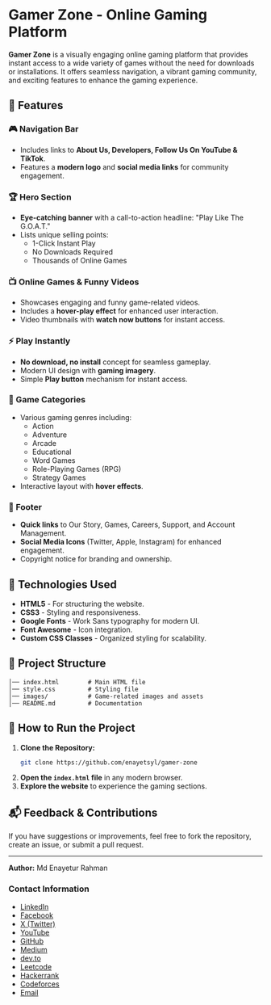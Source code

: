 # Gamer Zone - Online Gaming Platform

**Gamer Zone** is a visually engaging online gaming platform that provides instant access to a wide variety of games without the need for downloads or installations. It offers seamless navigation, a vibrant gaming community, and exciting features to enhance the gaming experience.

## 📌 Features

### 🎮 Navigation Bar
- Includes links to **About Us, Developers, Follow Us On YouTube & TikTok**.
- Features a **modern logo** and **social media links** for community engagement.

### 🏆 Hero Section
- **Eye-catching banner** with a call-to-action headline: "Play Like The G.O.A.T."
- Lists unique selling points:
  - 1-Click Instant Play
  - No Downloads Required
  - Thousands of Online Games

### 📺 Online Games & Funny Videos
- Showcases engaging and funny game-related videos.
- Includes a **hover-play effect** for enhanced user interaction.
- Video thumbnails with **watch now buttons** for instant access.

### ⚡ Play Instantly
- **No download, no install** concept for seamless gameplay.
- Modern UI design with **gaming imagery**.
- Simple **Play button** mechanism for instant access.

### 🎯 Game Categories
- Various gaming genres including:
  - Action
  - Adventure
  - Arcade
  - Educational
  - Word Games
  - Role-Playing Games (RPG)
  - Strategy Games
- Interactive layout with **hover effects**.

### 📌 Footer
- **Quick links** to Our Story, Games, Careers, Support, and Account Management.
- **Social Media Icons** (Twitter, Apple, Instagram) for enhanced engagement.
- Copyright notice for branding and ownership.

## 🚀 Technologies Used
- **HTML5** - For structuring the website.
- **CSS3** - Styling and responsiveness.
- **Google Fonts** - Work Sans typography for modern UI.
- **Font Awesome** - Icon integration.
- **Custom CSS Classes** - Organized styling for scalability.

## 📂 Project Structure
```
│── index.html        # Main HTML file
│── style.css         # Styling file
│── images/           # Game-related images and assets
│── README.md         # Documentation
```

## 🔧 How to Run the Project
1. **Clone the Repository:**
   ```sh
   git clone https://github.com/enayetsyl/gamer-zone
   ```
2. **Open the `index.html` file** in any modern browser.
3. **Explore the website** to experience the gaming sections.

## 📬 Feedback & Contributions
If you have suggestions or improvements, feel free to fork the repository, create an issue, or submit a pull request.

---
**Author:** Md Enayetur Rahman

### Contact Information
- [LinkedIn](https://www.linkedin.com/in/md-enayetur-rahman/)
- [Facebook](https://www.facebook.com/profile.php?id=100094416483981)
- [X (Twitter)](https://x.com/enayetu_syl)
- [YouTube](https://www.youtube.com/@MdEnayeturRahman)
- [GitHub](https://github.com/enayetsyl/)
- [Medium](https://medium.com/@enayetflweb)
- [dev.to](https://dev.to/md_enayeturrahman_2560e3)
- [Leetcode](https://leetcode.com/u/XTl7hvNPIc/)
- [Hackerrank](https://www.hackerrank.com/profile/enayetflweb)
- [Codeforces](https://codeforces.com/profile/enayetsyl)
- [Email](mailto:enayetflweb@gmail.com)
